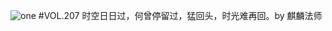 ![one](http://image.wufazhuce.com/Ft18meYOpFwWKs3ujkNEojxw0UCc)
#VOL.207
时空日日过，何曾停留过，猛回头，时光难再回。by 麒麟法师